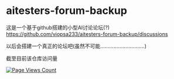 # aitesters-forum-backup
这是一个基于github搭建的小型AI讨论论坛(?)
https://github.com/viopsa233/aitesters-forum-backup/discussions


以后会搭建一个真正的论坛吧(虽然不可能..............................)

截至目前该仓库访问量

[![Page Views Count](https://badges.toozhao.com/badges/01GZ8PH1M1J2JX092FGT7DYFRB/green.svg)](https://github.com/viopsa233/aitesters-forum-backup "Get your own page views count badge on badges.toozhao.com")
